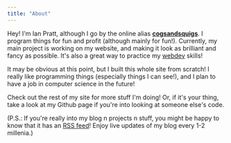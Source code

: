 ```yaml
---
title: "About"
---
```


<!-- <script>
import PFP from "$lib/components/PFP.svelte";
</script>

<div class="float-right">
    <PFP/>
</div> -->

Hey! I'm Ian Pratt, although I go by the online alias <u>**cogsandsquigs**</u>. I program things for fun and profit (although mainly for fun!). Currently, my main project is working on my website, and making it look as brilliant and fancy as possible. It's also a great way to practice my [webdev](/tags/webdev) skills!

It may be obvious at this point, but I built this whole site from scratch! I really like programming things (especially things I can see!), and I plan to have a job in computer science in the future!

Check out the rest of my site for more stuff I'm doing! Or, if it's your thing, take a look at my Github page if you're into looking at someone else's code.

(P.S.: If you're really into my blog n projects n stuff, you might be happy to know that it has an [RSS feed](/blog/rss.xml)! Enjoy live updates of my blog every 1-2 millenia.)
